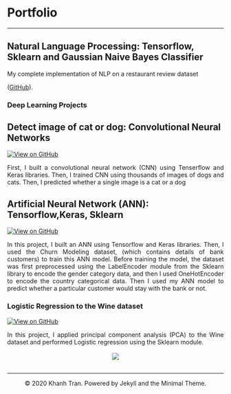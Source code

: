 # Portfolio
---
## Natural Language Processing: Tensorflow, Sklearn and Gaussian Naive Bayes Classifier


My complete implementation of NLP on a restaurant review dataset

([GitHub](https://github.com/M-Bhat/NLP/tree/main)).



### Deep Learning Projects
## Detect image of cat or dog: Convolutional Neural Networks 
[![View on GitHub](https://img.shields.io/badge/GitHub-View_on_GitHub-blue?logo=GitHub)](https://github.com/M-Bhat/Deep-Learning/tree/master)

<div style="text-align: justify">First, I built a convolutional neural network (CNN) using Tenserflow and Keras libraries. Then, I trained CNN using thousands of images of dogs and cats. Then, I predicted whether a single image is a cat or a dog</div>


## Artificial Neural Network (ANN): Tensorflow,Keras, Sklearn
[![View on GitHub](https://img.shields.io/badge/GitHub-View_on_GitHub-blue?logo=GitHub)](https://github.com/M-Bhat/Deep-Learning/tree/master)
<div style="text-align: justify">In this project, I built an ANN using Tensorflow and Keras libraries. Then, I used the Churn Modeling dataset, (which contains details of bank customers) to train this ANN model. Before training the model, the dataset was first preprocessed using the LabelEncoder module from the Sklearn library to encode the gender category data, and then I used OneHotEncoder to encode the country categorical data. Then I used my ANN model to predict whether a particular customer would stay with the bank or not.</div>


### Logistic Regression to the Wine dataset


[![View on GitHub](https://img.shields.io/badge/GitHub-View_on_GitHub-blue?logo=GitHub)](https://github.com/M-Bhat/Regression/tree/main)

<div style="text-align: justify">In this project, I applied principal component analysis (PCA) to the Wine dataset and performed Logistic regression using the Sklearn module.</div>
<br>
<center><img src="images/breast-cancer.png"/></center>
<br>



---
<center>© 2020 Khanh Tran. Powered by Jekyll and the Minimal Theme.</center>
